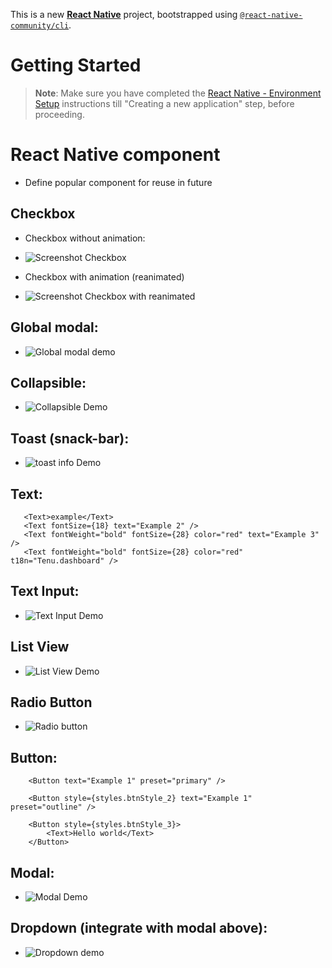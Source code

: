 This is a new [**React Native**](https://reactnative.dev) project, bootstrapped using [`@react-native-community/cli`](https://github.com/react-native-community/cli).

# Getting Started

>**Note**: Make sure you have completed the [React Native - Environment Setup](https://reactnative.dev/docs/environment-setup) instructions till "Creating a new application" step, before proceeding.

# React Native component
 - Define popular component for reuse in future

## Checkbox
 - Checkbox without animation:
 - ![Screenshot Checkbox](https://i.imgur.com/l8YmjB3.gif)

 - Checkbox with animation (reanimated)
 - ![Screenshot Checkbox with reanimated](https://i.imgur.com/CBuXeJm.gif)

## Global modal: 
 - ![Global modal demo](https://i.imgur.com/CILsSgx.gif)

## Collapsible:
 - ![Collapsible Demo](https://i.imgur.com/fMtbGZx.gif)

## Toast (snack-bar): 
 - ![toast info Demo](https://i.imgur.com/gbcUIeZ.gif)

 ## Text:
 ```    
    <Text>example</Text>
    <Text fontSize={18} text="Example 2" />
    <Text fontWeight="bold" fontSize={28} color="red" text="Example 3" />
    <Text fontWeight="bold" fontSize={28} color="red" t18n="Tenu.dashboard" />
```
## Text Input: 
 - ![Text Input Demo](https://i.imgur.com/qzYD1Ry.gif)

## List View
 - ![List View Demo](https://i.imgur.com/iVVgVZb.gif)

## Radio Button
 - ![Radio button](https://i.imgur.com/ioV27yY.gif)

## Button: 
```    
    <Button text="Example 1" preset="primary" />

    <Button style={styles.btnStyle_2} text="Example 1" preset="outline" />

    <Button style={styles.btnStyle_3}>
        <Text>Hello world</Text>
    </Button>
```
## Modal: 
- ![Modal Demo](https://i.imgur.com/tjVRx2d.gif)

## Dropdown (integrate with modal above):
 - ![Dropdown demo](https://i.imgur.com/Kl7oznG.gif)